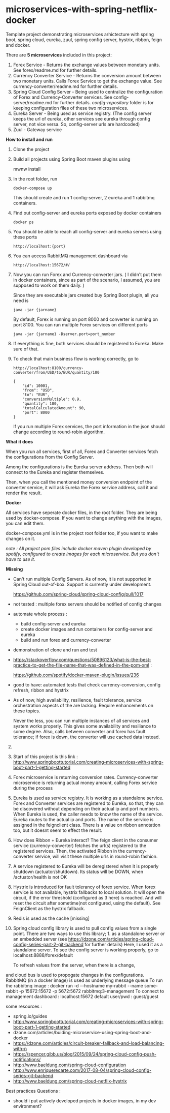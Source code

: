 # microservices-with-spring-netflix-docker

Template project demonstrating microservices arhictecture with spring boot, spring cloud, eureka, zuul, spring config server, hystrix, ribbon, feign and docker. 

There are **5 microservices** included in this project:

 1. Forex Service - Returns the exchange values between monetary units. See forex/readme.md for further details.
 2. Currency Converter Service - Returns the conversion amount between two monetary units. Calls Forex Service to get the exchange value. See currency-converter/readme.md for further details.  
 3. Spring Cloud Config Server - Being used to centralize the configuration of Forex and Currency-Converter services. See config-server/readme.md for further details.
   _config-repository_ folder is for keeping configuration files of these two microservices.  
 4. Eureka Server - Being used as service registry. (The config server keeps the url of eureka, other services see eureka through config server, not vice versa. So, config-server urls are hardcoded)
 5. Zuul - Gateway service

**How to install and run**

 1. Clone the project
 2. Build all projects using Spring Boot maven plugins using
 
    mwnw install 
    
 3. In the root folder, run 
 
        docker-compose up
        
    This should create and run 1 config-server, 2 eureka and 1 rabbitmq containers.
  
 4. Find out config-server and eureka ports exposed by docker containers 
 
        docker ps
        
 5. You should be able to reach all config-server and eureka servers using these ports 
 
        http://localhost:{port}     
        
 6. You can access RabbitMQ management dashboard via 
 
        http://localhost:15672/#/            
            
 4. Now you can run Forex and Currency-converter jars. ( I didn't put them in docker containers, since as part of the scenario, I assumed, you are supposed to work on them daily. )
 
    Since they are executable jars created buy Spring Boot plugin, all you need is  

        java -jar {jarname}
        
    By default, Forex is running on port 8000 and converter is running on port 8100. You can run multiple Forex services on different ports
     
        java -jar {jarname} -Dserver.port=port_number
         
 5. If everything is fine, both services should be registered to Eureka. Make sure of that.  
 
 6. To check that main business flow is working correctly, go to 
   
        http://localhost:8100/currency-converter/from/USD/to/EUR/quantity/100  
   
        {
            "id": 10001,
            "from": "USD",
            "to": "EUR",
            "conversionMultiple": 0.9,
            "quantity": 100,
            "totalCalculatedAmount": 90,
            "port": 8000
        }
        
    If you run multiple Forex services, the port information in the json should change according to round-robin algorithm.
        

**What it does**

 When you run all services, first of all, Forex and Converter services fetch the configurations from the Config Server. 
 
 Among the configurations is the Eureka server address. Then both will connect to the Eureka and register themselves.
 
 Then, when you call the mentioned money conversion endpoint of the converter service, it will ask Eureka the Forex service address, call it and render the result.  
 

**Docker**

All services have seperate docker files, in the root folder. They are being used by docker-compose. If you want to change anything with the images, you can edit them.

docker-compose.yml is in the project root folder too, if you want to make changes on it. 

_note : All project pom files include docker maven plugin developed by spotify, configured to create images for each microservice. But you don't have to use it._ 
  
**Missing**  

- Can't run multiple Config Servers. As of now, it is not supported in Spring Cloud out-of-box. Support is currently under development.
    
    https://github.com/spring-cloud/spring-cloud-config/pull/1017 
 
 - not tested : multiple forex servers should be notified of config changes
 - automate whole process :
   - build config-server and eureka
   - create docker images and run containers for config-server and eureka
   - build and run forex and currency-converter
 - demonstration of clone and run and test
 - https://stackoverflow.com/questions/50896123/what-is-the-best-practice-to-get-the-file-name-that-was-defined-in-the-pom-xml : 
    
    https://github.com/spotify/docker-maven-plugin/issues/236
    
 - good to have: automated tests that check currency-conversion, config refresh, ribbon and hystrix
 
 - As of now, high availability, resilience, fault tolerance, service orchestration aspects of the are lacking. Require enhancements on these topics.

    Never the less, you can run multiple instances of all services and system works properly. This gives some availability and resiliance to some degree. 
Also, calls between converter and forex has fault tolerance; if forex is down, the converter will use cached data instead.

2.  
1. Start of this project is this link : http://www.springboottutorial.com/creating-microservices-with-spring-boot-part-1-getting-started
3. Forex microservice is returning conversion rates. Currency-converter microservice is returning actual money amount, calling Forex service during the process
6. Eureka is used as service registry. It is working as a standalone service. 
   Forex and Converter services are registered to Eureka, so that, they can be discovered without depending on their actual ip and port numbers.
   When Eureka is used, the caller needs to know the name of the service. Eureka routes to the actual ip and ports.
   The name of the service is assigned in the feignclient class. There is a value on ribbon annotation too, but it doesnt seem to effect the result.  
7. How does Ribbon + Eureka interact? 
	The feign client in the consumer service (currency-converter) fetches the url(s) registered to the registered services. 
	Then, the activated Ribbon in the currency-converter service, will visit these multiple urls in round-robin fashion. 
8. A service registered to Eureka will be deregistered when it is properly shutdown (actuator/shutdown). Its status will be DOWN, when /actuator/health is not OK
9. Hystrix is introduced for fault tolerancy of forex service. When forex service is not available, hystrix fallbacks to local solution. 
   It will open the circuit, if the error threshold (configured as 3 here) is reached. And will reset the circuit after sometime(not configured, using the default).
   See FeignClient as the hystrix fallback.
10. Redis is used as the cache [missing]
11. Spring cloud config library is used to pull config values from a single point. 
	There are two ways to use this library; 1. as a standalone server or an embedded server (see https://dzone.com/articles/spring-cloud-config-series-part-2-git-backend for further details)
	Here, I used it as a standalone server. 
	To see the config server is working properly, go to localhost:8888/forex/default

	To refresh values from the server, when there is a change, 
	
 and cloud bus is used to propogate changes in the configurations. RabbitMQ (in a docker image) is used as underlying message queue
    To run the rabbitmq image : docker run -d --hostname my-rabbit --name some-rabbit -p 15672:15672 -p 5672:5672 rabbitmq:3-management
	To connect to management dashboard : localhost:15672
	default user/pwd : guest/guest


   

some resources :
 - spring.io/guides
 - http://www.springboottutorial.com/creating-microservices-with-spring-boot-part-1-getting-started
 - dzone.com/articles/buiding-microservice-using-spring-boot-and-docker
 - https://dzone.com/articles/circuit-breaker-fallback-and-load-balancing-with-n
 - https://spencer.gibb.us/blog/2015/09/24/spring-cloud-config-push-notifications/
 - http://www.baeldung.com/spring-cloud-configuration
 - http://www.enriquerecarte.com/2017-08-04/spring-cloud-config-series-git-backend
 - http://www.baeldung.com/spring-cloud-netflix-hystrix


Best practices Questions :
 - should i put actively developed projects in docker images, in my dev environment?
 